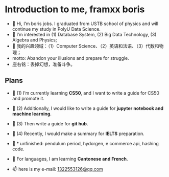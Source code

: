 # Introduction to me, framxx boris
- 👋 Hi, I’m boris jobs. I graduated from USTB school of physics and will continue my study in PolyU Data Science.
- 👀 I’m interested in (1) Database System, (2) Big Data Technology, (3) Algebra and Physics;
- 👀 我的兴趣领域：（1）Computer Science、（2）英语和法语、（3）代数和物理；
- motto: Abandon your illusions and prepare for struggle.
- 座右铭：丢掉幻想，准备斗争。

## Plans
- 🌱 (1) I’m currently learning **CS50**, and I want to write a guide for CS50 and promote it. 
- 🌱 (2) Additionally, I would like to write a guide for **jupyter notebook and machine learning**.
- 🌱 (3) Then write a guide for **git hub**.
- 🌱 (4) Recently, I would make a summary for **IELTS** preparation.

- 🚀 * unfinished: pendulum period, hydorgen, e commerce api, hashing code.

- 💞️ For languages, I am learning **Cantonese and French**.

- 📫 here is my e-mail: 1322553126@qq.com

<!---
Boris-Jobs/Boris-Jobs is a ✨ special ✨ repository because its `README.md` (this file) appears on your GitHub profile.
You can click the Preview link to take a look at your changes.
--->
